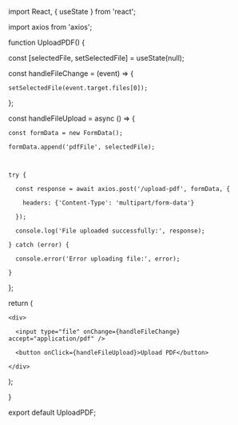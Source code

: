 import React, { useState } from 'react';

import axios from 'axios';



function UploadPDF() {

  const [selectedFile, setSelectedFile] = useState(null);



  const handleFileChange = (event) => {

    setSelectedFile(event.target.files[0]);

  };



  const handleFileUpload = async () => {

    const formData = new FormData();

    formData.append('pdfFile', selectedFile);



    try {

      const response = await axios.post('/upload-pdf', formData, {

        headers: {'Content-Type': 'multipart/form-data'}

      });

      console.log('File uploaded successfully:', response);

    } catch (error) {

      console.error('Error uploading file:', error);

    }

  };



  return (

    <div>

      <input type="file" onChange={handleFileChange} accept="application/pdf" />

      <button onClick={handleFileUpload}>Upload PDF</button>

    </div>

  );

}



export default UploadPDF;
